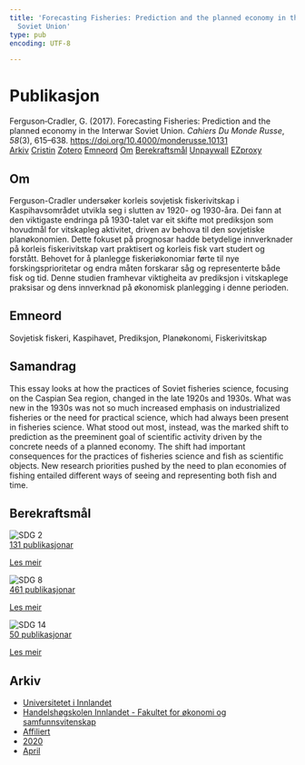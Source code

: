 ```yaml
---
title: 'Forecasting Fisheries: Prediction and the planned economy in the Interwar
  Soviet Union'
type: pub
encoding: UTF-8

---
```

<h1>Publikasjon</h1>
<article id="csl-bib-container-JZB7B2NZ" class="csl-bib-container">
  <div class="csl-bib-body"> <div class="csl-entry">Ferguson‑Cradler, G. (2017). Forecasting Fisheries: Prediction and the planned economy in the Interwar Soviet Union. <i>Cahiers Du Monde Russe</i>, <i>58</i>(3), 615–638. <a href="https://doi.org/10.4000/monderusse.10131">https://doi.org/10.4000/monderusse.10131</a></div> </div>
  <div class="csl-bib-buttons">
    <a href="#taxonomy-article-JZB7B2NZ" alt="archive" class="csl-bib-button">Arkiv</a>
    <a href="https://app.cristin.no/results/show.jsf?id=1807165" alt="Cristin" class="csl-bib-button">Cristin</a>
    <a href="http://zotero.org/groups/5881554/items/JZB7B2NZ" alt="Zotero" class="csl-bib-button">Zotero</a>
    <a href="#keywords-article-JZB7B2NZ" alt="keywords" class="csl-bib-button">Emneord</a>
    <a href="#about-article-JZB7B2NZ" alt="about_pub" class="csl-bib-button">Om</a>
    <a href="#sdg-article-JZB7B2NZ" alt="sdg" class="csl-bib-button">Berekraftsmål</a>
    <a href="https://journals.openedition.org/monderusse/pdf/10131" alt="Unpaywall" class="csl-bib-button">Unpaywall</a>
    <a href="https://journals.openedition.org/monderusse/pdf/10131" alt="EZproxy" class="csl-bib-button">EZproxy</a>
  </div>
  <div id="csl-bib-meta-container-JZB7B2NZ"></div>
</article>
<div id="csl-bib-meta-JZB7B2NZ" class="csl-bib-meta">
  <article id="about-article-JZB7B2NZ" class="about_pub-article">
    <h1>Om</h1>
    Ferguson-Cradler undersøker korleis sovjetisk fiskerivitskap i Kaspihavsområdet utvikla seg i slutten av 1920- og 1930-åra. Dei fann at den viktigaste endringa på 1930-talet var eit skifte mot prediksjon som hovudmål for vitskapleg aktivitet, driven av behova til den sovjetiske planøkonomien. Dette fokuset på prognosar hadde betydelige innverknader på korleis fiskerivitskap vart praktisert og korleis fisk vart studert og forstått. Behovet for å planlegge fiskeriøkonomiar førte til nye forskingsprioritetar og endra måten forskarar såg og representerte både fisk og tid. Denne studien framhevar viktigheita av prediksjon i vitskaplege praksisar og dens innverknad på økonomisk planlegging i denne perioden.
  </article>
  <article id="keywords-article-JZB7B2NZ" class="keywords-article">
    <h1>Emneord</h1>
    Sovjetisk fiskeri, Kaspihavet, Prediksjon, Planøkonomi, Fiskerivitskap
  </article>
  <article id="abstract-article-JZB7B2NZ" class="abstract-article">
    <h1>Samandrag</h1>
    This essay looks at how the practices of Soviet fisheries science, focusing on the Caspian Sea region, changed in the late 1920s and 1930s. What was new in the 1930s was not so much increased emphasis on industrialized fisheries or the need for practical science, which had always been present in fisheries science. What stood out most, instead, was the marked shift to prediction as the preeminent goal of scientific activity driven by the concrete needs of a planned economy. The shift had important consequences for the practices of fisheries science and fish as scientific objects. New research priorities pushed by the need to plan economies of fishing entailed different ways of seeing and representing both fish and time.
  </article>
  <article id="sdg-article-JZB7B2NZ" class="sdg-article">
    <h1>Berekraftsmål</h1>
    <div class="sdg-container"><div id="sdg2" class="sdg">
        <img src="{{< params subfolder >}}images/sdg/sdg02_nn.png" class="image" alt="SDG 2">
        <div class="sdg-overlay">
          <a href="{{< params subfolder >}}nn/archive/?sdg=2#archive" class="sdg-publication-count"><span>131</span> publikasjonar</a>
          <p><a href="https://fn.no/om-fn/fns-baerekraftsmaal/utrydde-sult?lang=nno-NO" class="sdg-read-more">Les meir</a></p>
        </div>
      </div> <div id="sdg8" class="sdg">
        <img src="{{< params subfolder >}}images/sdg/sdg08_nn.png" class="image" alt="SDG 8">
        <div class="sdg-overlay">
          <a href="{{< params subfolder >}}nn/archive/?sdg=8#archive" class="sdg-publication-count"><span>461</span> publikasjonar</a>
          <p><a href="https://fn.no/om-fn/fns-baerekraftsmaal/anstendig-arbeid-og-oekonomisk-vekst?lang=nno-NO" class="sdg-read-more">Les meir</a></p>
        </div>
      </div> <div id="sdg14" class="sdg">
        <img src="{{< params subfolder >}}images/sdg/sdg14_nn.png" class="image" alt="SDG 14">
        <div class="sdg-overlay">
          <a href="{{< params subfolder >}}nn/archive/?sdg=14#archive" class="sdg-publication-count"><span>50</span> publikasjonar</a>
          <p><a href="https://fn.no/om-fn/fns-baerekraftsmaal/livet-i-havet?lang=nno-NO" class="sdg-read-more">Les meir</a></p>
        </div>
      </div></div>
  </article>
  <article id="taxonomy-article-JZB7B2NZ" class="taxonomy-article">
    <h1>Arkiv</h1>
    <ul>
      <li><a href="{{< params subfolder >}}nn/archive/?key=3DCRN523">Universitetet i Innlandet</a></li>
      <li><a href="{{< params subfolder >}}nn/archive/?key=DU8Q9LN9">Handelshøgskolen Innlandet - Fakultet for økonomi og samfunnsvitenskap</a></li>
      <li><a href="{{< params subfolder >}}nn/archive/?key=9ESJ3S3Z">Affiliert</a></li>
      <li><a href="{{< params subfolder >}}nn/archive/?key=ESAQ22H7">2020</a></li>
      <li><a href="{{< params subfolder >}}nn/archive/?key=X7FARZ4F">April</a></li>
    </ul>
  </article>
</div>

